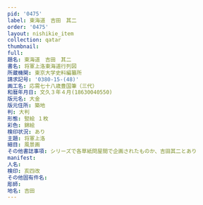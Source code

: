 ```yaml
---
pid: '0475'
label: 東海道　吉田　其二
order: '0475'
layout: nishikie_item
collection: qatar
thumbnail: 
full: 
題名: 東海道　吉田　其二
書名: 将軍上洛東海道行列図
所蔵機関: 東京大学史料編纂所
請求記号: '0380-15-(48)'
画工名: 応需七十八歳豊国筆（三代）
和暦年月日: 文久３年４月(18630040550)
版元名: 大金
版元住所: 築地
判: 大判
形態: 竪絵 １枚
彩色: 錦絵
検印状況: あり
主題: 将軍上洛
細目: 風景画
その他書誌事項: シリーズで各草紙問屋間で企画されたものか、吉田其二とあり
manifest: 
人名: 
検印: 亥四改
その他固有件名: 
彫師: 
地名: 吉田
---
```

